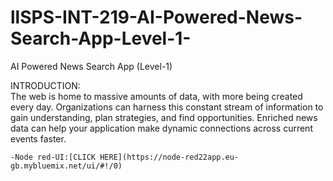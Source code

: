 # llSPS-INT-219-AI-Powered-News-Search-App-Level-1-
AI Powered News Search App (Level-1)  

  INTRODUCTION:  
	The web is home to massive amounts of data, with more being created every day. Organizations can harness this constant stream of information to gain understanding, plan strategies, and find opportunities. Enriched news data can help your application make dynamic connections across current events faster.
  
	-Node red-UI:[CLICK HERE](https://node-red22app.eu-gb.mybluemix.net/ui/#!/0)  
